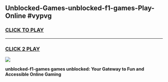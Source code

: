 
## Unblocked-Games-unblocked-f1-games-Play-Online #vypvg
<h3>
<a href="https://news.freeplayer.one?title=unblocked-f1-games&ref=3">CLICK TO PLAY</a></h3>
<hr>

<h3>
<a href="https://news.freeplayer.one?title=unblocked-f1-games&ref=3">CLICK 2 PLAY</a>
  
</h3>

<a href="https://news.freeplayer.one?title=unblocked-f1-games&ref=3"><img src="https://clearcache.store/games.png"></a>


**unblocked-f1-games games unblocked: Your Gateway to Fun and Accessible Online Gaming**
